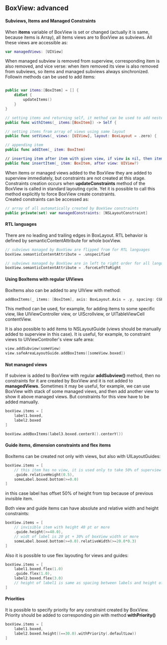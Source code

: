 
## BoxView: advanced

#### Subviews, Items and Managed Constraints

When **items** variable of BoxView is set or changed (actually it is same, because items is Array), all items views are to BoxView as subviews. All these views are accessible as:
```swift 
var managedViews: [UIView]
```
When managed subview is removed from superview, corresponding item is also removed, and vice verse: when item removed its view is also removed from subviews, so items and managed subviews always sinchronized. 
Followin methods can be used to add items:
```swift

public var items:[BoxItem] = [] {
    didSet {
        updateItems()
    }
}

// setting items and returning self, it method can be used to add nested boxViews and their items in same code block. 
public func withItems(_ items:[BoxItem]) -> Self {

// setting items from array of views using same layout
public func setViews(_ views: [UIView], layout: BoxLayout = .zero) {

// appending item
public func addItem(_ item: BoxItem)

// inserting item after item with given view, if view is nil, then item inserted at index 0
public func insertItem(_ item: BoxItem, after view: UIView?) 
```
When items or managed views added to the BoxView they are added to superview immediately, but constraints are not created at this stage. Constraints creation occurs when **updateConstraints** method of the BoxView is called in standard layouting  cycle. Yet it is possible to call this method explicitly to force BoxView create constraints.\
Created constraints can be accessed as: 
```swift
// array of all automatically created by BoxView constraints
public private(set) var managedConstraints: [NSLayoutConstraint]

```

#### RTL languages
There are no leading and trailing edges in BoxLayout. RTL behavior is defined by semanticContentAttribute for whole boxView.
```swift
// subviews managed by BoxView are flipped from for RTL languages
boxView.semanticContentAttribute = .unspecified

// subviews managed by BoxView are in left to right order for all languages
boxView.semanticContentAttribute = .forceLeftToRight
```

#### Using BoxItems with regular UIViews
BoxItems also can be added to any UIView with method:
```swift
addBoxItems(_ items: [BoxItem], axis: BoxLayout.Axis = .y, spacing: CGFloat = 0.0) -> [NSLayoutConstraint] 
```
This method can be used, for example, for adding items to some specific view, like UIViewController view, or UIScrollview, or UITableViewCell contentView. 

It is also possible to add items to NSLayoutGuide (views should be manually added to superview in this case). It is useful, for example, to constraint views to UIViewController's view safe area:

```swift
view.addSubview(someView)
view.safeAreaLayoutGuide.addBoxItems([someView.boxed]) 
```
#### Not managed views
If subview is added to BoxView with regular **addSubview()** method, then no constraints for it are created by BoxView and it is not added to **managedViews**. Sometimes it may be useful, for example, we can use BoxView with stack of some managed views, and then add another view to show it above managed views. But constraints for this view have to be added manually. 

```swift
boxView.items = [
    label1.boxed,
    label2.boxed
]

boxView.addBoxItems(label3.boxed.centerX().centerY()) 
```

#### Guide items, dimension constraints and flex items
BoxItems can be created not only with views, but also with UILayoutGuides:
```swift
boxView.items = [
    // this item has no view, it is used only to take 50% of superview height
    .guide.relativeHeight(0.5),
    someLabel.boxed.bottom(>=0.0)
]
```
in this case label has offset 50% of height from top because of previous invisible item.

Both view and guide items can have absolute and relative width and height constraints:

```swift
boxView.items = [
    // invisible item with height 40 pt or more
    .guide.height(>=40.0),
    // widt of label is 20 pt + 30% of boxView width or more
    someLabel.boxed.bottom(>=0.0).relativeWidth(>=20.0*0.3)
]
```
Also it is possible to use flex layouting for views and guides:
```swift
boxView.items = [
    label1.boxed.flex(1.0)
    .guide.flex(1.0),
    label2.boxed.flex(3.0)
    // height of label1 is same as spacing between labels and height of label2 is 3 times more.
]
```

#### Priorities
It is possible to specify priority for any constraint created by BoxView. Priority should be added to corresponding pin with method **withPriority()**
```swift
boxView.items = [
    label1.boxed,
    label2.boxed.height((==30.0).withPriority(.defaultLow))
]
```

